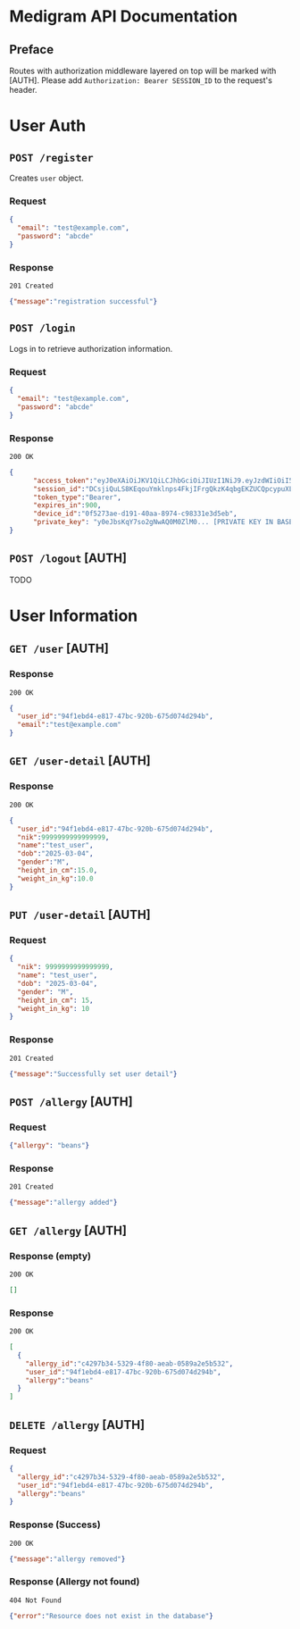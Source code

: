 # Medigram API Documentation

## Preface
Routes with authorization middleware layered on top will be marked with [AUTH]. Please add `Authorization: Bearer SESSION_ID` to the request's header.

# User Auth

## `POST /register`
Creates `user` object.

### Request
```json
{
  "email": "test@example.com",
  "password": "abcde"
}
```

### Response
`201 Created`
```json
{"message":"registration successful"}
```

## `POST /login`
Logs in to retrieve authorization information.

### Request
```json
{
  "email": "test@example.com",
  "password": "abcde"
}
```

### Response
`200 OK`
```json
{
      "access_token":"eyJ0eXAiOiJKV1QiLCJhbGciOiJIUzI1NiJ9.eyJzdWIiOiI5NGYxZWJkNC1lODE3LTQ3YmMtOTIwYi02NzVkMDc0ZDI5NGIiLCJleHAiOjE3NDEwNzY5MjUsImlhdCI6MTc0MTA3NjAyNX0.WJOyZJvzV229NIEnH2NBfkZY3OLCng1rHD0zJ9xYogM",
      "session_id":"DCsjiQuLS8KEqouYmklnps4FkjIFrgQkzK4qbgEKZUCQpcypuXL3DvABoiPglIPw",
      "token_type":"Bearer",
      "expires_in":900,
      "device_id":"0f5273ae-d191-40aa-8974-c98331e3d5eb",
      "private_key": "y0eJbsKqY7so2gNwAQ0M0ZlM0... [PRIVATE KEY IN BASE64 STRING]"
}
```
## `POST /logout` [AUTH]
TODO

# User Information

## `GET /user` [AUTH]
### Response
`200 OK`
```json
{
  "user_id":"94f1ebd4-e817-47bc-920b-675d074d294b",
  "email":"test@example.com"
}
```

## `GET /user-detail` [AUTH]
### Response
`200 OK`
```json
{
  "user_id":"94f1ebd4-e817-47bc-920b-675d074d294b",
  "nik":9999999999999999,
  "name":"test_user",
  "dob":"2025-03-04",
  "gender":"M",
  "height_in_cm":15.0,
  "weight_in_kg":10.0
}
```

## `PUT /user-detail` [AUTH]
### Request
```json
{
  "nik": 9999999999999999,
  "name": "test_user",
  "dob": "2025-03-04",
  "gender": "M",
  "height_in_cm": 15,
  "weight_in_kg": 10
}
```

### Response
`201 Created`
```json
{"message":"Successfully set user detail"}
```

## `POST /allergy` [AUTH]
### Request
```json
{"allergy": "beans"}
```
### Response
`201 Created`
```json
{"message":"allergy added"}
```

## `GET /allergy` [AUTH]
### Response (empty)
`200 OK`
```json
[]
```

### Response
`200 OK`
```json
[
  {
    "allergy_id":"c4297b34-5329-4f80-aeab-0589a2e5b532",
    "user_id":"94f1ebd4-e817-47bc-920b-675d074d294b",
    "allergy":"beans"
  }
]
```

## `DELETE /allergy` [AUTH]
### Request
```json
{
  "allergy_id":"c4297b34-5329-4f80-aeab-0589a2e5b532",
  "user_id":"94f1ebd4-e817-47bc-920b-675d074d294b",
  "allergy":"beans"
}
```

### Response (Success)
`200 OK`
```json
{"message":"allergy removed"}
```

### Response (Allergy not found)
`404 Not Found`
```json
{"error":"Resource does not exist in the database"}
```
